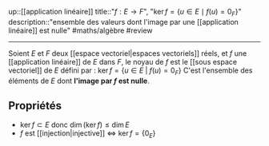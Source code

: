 up::[[application linéaire]]
title::"$f: E \to F$", "$\ker f = \big\{ u \in E \mid f(u)=0_{F} \big\}$"
description::"ensemble des valeurs dont l'image par une [[application linéaire]] est nulle"
#maths/algèbre #review 

----
Soient $E$ et $F$ deux [[espace vectoriel|espaces vectoriels]] réels, et $f$ une [[application linéaire]] de $E$ dans $F$,
le noyau de $f$ est le [[sous espace vectoriel]] de $E$ défini par :
$\ker f = \{u\in E \;|\; f(u) = 0_F\}$ 
C'est l'ensemble des éléments de $E$ dont **l'image par $f$ est nulle**.


## Propriétés
 - $\ker f \subset E$ donc $\dim(\ker f) \leq \dim E$
 - $f$ est [[injection|injective]] $\iff$ $\ker f = \{0_E\}$



